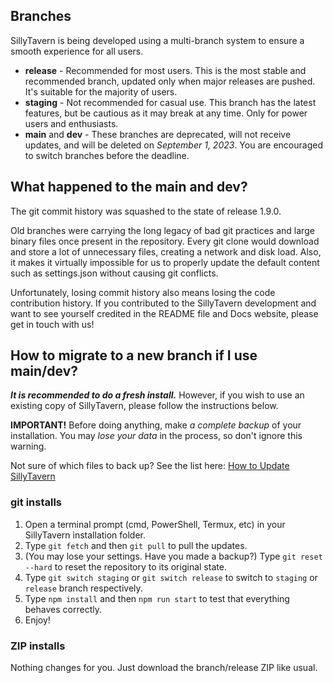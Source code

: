 ## Branches

SillyTavern is being developed using a multi-branch system to ensure a smooth experience for all users.

* **release** - Recommended for most users. This is the most stable and recommended branch, updated only when major releases are pushed. It's suitable for the majority of users.
* **staging** - Not recommended for casual use. This branch has the latest features, but be cautious as it may break at any time. Only for power users and enthusiasts.
* **main** and **dev** - These branches are deprecated, will not receive updates, and will be deleted on *September 1, 2023*. You are encouraged to switch branches before the deadline.

## What happened to the main and dev?

The git commit history was squashed to the state of release 1.9.0.

Old branches were carrying the long legacy of bad git practices and large binary files once present in the repository.
Every git clone would download and store a lot of unnecessary files, creating a network and disk load.
Also, it makes it virtually impossible for us to properly update the default content such as settings.json without causing git conflicts.

Unfortunately, losing commit history also means losing the code contribution history.
If you contributed to the SillyTavern development and want to see yourself credited in the README file and Docs website, please get in touch with us!

## How to migrate to a new branch if I use main/dev?

_**It is recommended to do a fresh install.**_ However, if you wish to use an existing copy of SillyTavern, please follow the instructions below.

**IMPORTANT!** Before doing anything, make *a complete backup* of your installation. You may *lose your data* in the process, so don't ignore this warning.

Not sure of which files to back up? See the list here: [How to Update SillyTavern](https://docs.sillytavern.app/usage/update/#note-do-not-copy-the-entire-public-folder)

### git installs

1. Open a terminal prompt (cmd, PowerShell, Termux, etc) in your SillyTavern installation folder.
2. Type `git fetch` and then `git pull` to pull the updates.
3. (You may lose your settings. Have you made a backup?) Type `git reset --hard` to reset the repository to its original state.
4. Type `git switch staging` or `git switch release` to switch to `staging` or `release` branch respectively.
5. Type `npm install` and then `npm run start` to test that everything behaves correctly.
6. Enjoy!

### ZIP installs

Nothing changes for you. Just download the branch/release ZIP like usual.
